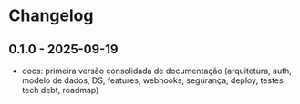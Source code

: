 # Changelog

## 0.1.0 - 2025-09-19
- docs: primeira versão consolidada de documentação (arquitetura, auth, modelo de dados, DS, features, webhooks, segurança, deploy, testes, tech debt, roadmap)
